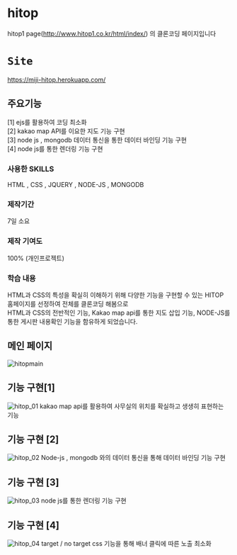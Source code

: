 # hitop
hitop1 page(http://www.hitop1.co.kr/html/index/) 의 클론코딩 페이지입니다

# `Site`
https://miji-hitop.herokuapp.com/

## 주요기능
[1] ejs를 활용하여 코딩 최소화</br>
[2] kakao map API를 이요한 지도 기능 구현</br>
[3] node js , mongodb 데이터 통신을 통한 데이터 바인딩 기능 구현</br>
[4] node js를 통한 렌더링 기능 구현

### 사용한 SKILLS 
HTML , CSS , JQUERY , NODE-JS , MONGODB

### 제작기간
7일 소요

### 제작 기여도
100% (개인프로젝트)

### 학습 내용
HTML과 CSS의 특성을 확실히 이해하기 위해 다양한 기능을 구현할 수 있는 HITOP 홈페이지를 선정하여 전체를 클론코딩 해봄으로</br>
 HTML과 CSS의 전반적인 기능, Kakao map api를 통한 지도 삽입 기능, NODE-JS를 통한 게시판 내용확인 기능을 함유하게 되었습니다.
 
 ## 메인 페이지
 ![hitopmain](https://user-images.githubusercontent.com/111400649/194998982-8576a8bc-efb3-4edb-902a-c466b7d21b22.png)
 
 ## 기능 구현[1]
 ![hitop_01](https://user-images.githubusercontent.com/111400649/194998315-e55ef6b0-0bf6-4b0b-87b6-65bfe5adbc58.PNG)
 kakao map api를 활용하여 사무실의 위치를 확실하고 생생히 표현하는 기능 
 
 ## 기능 구현 [2]
 ![hitop_02](https://user-images.githubusercontent.com/111400649/194998321-b4a8b4f7-c832-4d0a-92d3-f6641e4df54a.PNG)
Node-js , mongodb 와의 데이터 통신을 통해 데이터 바인딩  기능 구현

## 기능 구현 [3]
![hitop_03](https://user-images.githubusercontent.com/111400649/194998303-fdbf8b2a-f58f-4903-a9f9-4a379db18ba9.PNG)
node js를 통한 렌더링 기능 구현

## 기능 구현 [4]
![hitop_04](https://user-images.githubusercontent.com/111400649/194998310-2e46d565-d403-4f48-a4e6-4da062374e44.PNG)
target / no target css 기능을 통해 배너 클릭에 따른 노출 최소화
 
